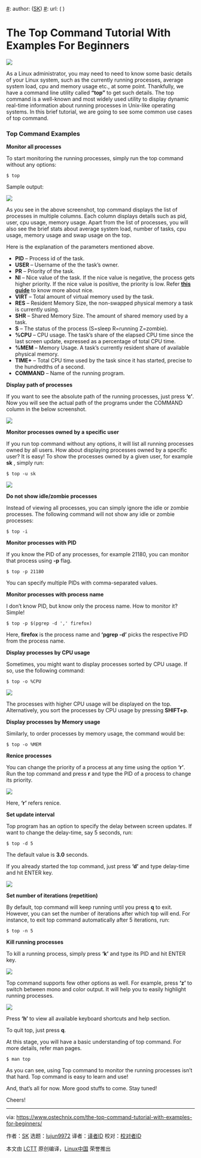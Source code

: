 [#]: collector: (lujun9972)
[#]: translator: ( )
[#]: reviewer: ( )
[#]: publisher: ( )
[#]: subject: (The Top Command Tutorial With Examples For Beginners)
[#]: via: (https://www.ostechnix.com/the-top-command-tutorial-with-examples-for-beginners/)
[#]: author: ([SK](https://www.ostechnix.com/author/sk/))
[#]: url: ( )

The Top Command Tutorial With Examples For Beginners
======

![](https://www.ostechnix.com/wp-content/uploads/2018/11/top-command-720x340.png)

As a Linux administrator, you may need to need to know some basic details of your Linux system, such as the currently running processes, average system load, cpu and memory usage etc., at some point. Thankfully, we have a command line utility called **“top”** to get such details. The top command is a well-known and most widely used utility to display dynamic real-time information about running processes in Unix-like operating systems. In this brief tutorial, we are going to see some common use cases of top command.

### Top Command Examples

**Monitor all processes**

To start monitoring the running processes, simply run the top command without any options:

```
$ top
```

Sample output:

![](https://www.ostechnix.com/wp-content/uploads/2018/11/top-command-1.png)

As you see in the above screenshot, top command displays the list of processes in multiple columns. Each column displays details such as pid, user, cpu usage, memory usage. Apart from the list of processes, you will also see the brief stats about average system load, number of tasks, cpu usage, memory usage and swap usage on the top.

Here is the explanation of the parameters mentioned above.

  * **PID** – Process id of the task.
  * **USER** – Username of the the task’s owner.
  * **PR** – Priority of the task.
  * **NI** – Nice value of the task. If the nice value is negative, the process gets higher priority. If the nice value is positive, the priority is low. Refer [**this guide**][1] to know more about nice.
  * **VIRT** – Total amount of virtual memory used by the task.
  * **RES** – Resident Memory Size, the non-swapped physical memory a task is currently using.
  * **SHR** – Shared Memory Size. The amount of shared memory used by a task.
  * **S** – The status of the process (S=sleep R=running Z=zombie).
  * **%CPU** – CPU usage. The task’s share of the elapsed CPU time since the last screen update, expressed as a percentage of total CPU time.
  * **%MEM** – Memory Usage. A task’s currently resident share of available physical memory.
  * **TIME+** – Total CPU time used by the task since it has started, precise to the hundredths of a second.
  * **COMMAND** – Name of the running program.



**Display path of processes**

If you want to see the absolute path of the running processes, just press **‘c’**. Now you will see the actual path of the programs under the COMMAND column in the below screenshot.

![][3]

**Monitor processes owned by a specific user**

If you run top command without any options, it will list all running processes owned by all users. How about displaying processes owned by a specific user? It is easy! To show the processes owned by a given user, for example **sk** , simply run:

```
$ top -u sk
```

![](https://www.ostechnix.com/wp-content/uploads/2018/11/top-command-3.png)

**Do not show idle/zombie processes**

Instead of viewing all processes, you can simply ignore the idle or zombie processes. The following command will not show any idle or zombie processes:

```
$ top -i
```

**Monitor processes with PID**

If you know the PID of any processes, for example 21180, you can monitor that process using **-p** flag.

```
$ top -p 21180
```

You can specify multiple PIDs with comma-separated values.

**Monitor processes with process name**

I don’t know PID, but know only the process name. How to monitor it? Simple!

```
$ top -p $(pgrep -d ',' firefox)
```

Here, **firefox** is the process name and **‘pgrep -d’** picks the respective PID from the process name.

**Display processes by CPU usage**

Sometimes, you might want to display processes sorted by CPU usage. If so, use the following command:

```
$ top -o %CPU
```

![][4]

The processes with higher CPU usage will be displayed on the top. Alternatively, you sort the processes by CPU usage by pressing **SHIFT+p**.

**Display processes by Memory usage**

Similarly, to order processes by memory usage, the command would be:

```
$ top -o %MEM
```

**Renice processes**

You can change the priority of a process at any time using the option **‘r’**. Run the top command and press **r** and type the PID of a process to change its priority.

![][5]

Here, **‘r’** refers renice.

**Set update interval**

Top program has an option to specify the delay between screen updates. If want to change the delay-time, say 5 seconds, run:

```
$ top -d 5
```

The default value is **3.0** seconds.

If you already started the top command, just press **‘d’** and type delay-time and hit ENTER key.

![][6]

**Set number of iterations (repetition)**

By default, top command will keep running until you press **q** to exit. However, you can set the number of iterations after which top will end. For instance, to exit top command automatically after 5 iterations, run:

```
$ top -n 5
```

**Kill running processes**

To kill a running process, simply press **‘k’** and type its PID and hit ENTER key.

![][7]

Top command supports few other options as well. For example, press **‘z’** to switch between mono and color output. It will help you to easily highlight running processes.

![][8]

Press **‘h’** to view all available keyboard shortcuts and help section.

To quit top, just press **q**.

At this stage, you will have a basic understanding of top command. For more details, refer man pages.

```
$ man top
```

As you can see, using Top command to monitor the running processes isn’t that hard. Top command is easy to learn and use!

And, that’s all for now. More good stuffs to come. Stay tuned!

Cheers!



--------------------------------------------------------------------------------

via: https://www.ostechnix.com/the-top-command-tutorial-with-examples-for-beginners/

作者：[SK][a]
选题：[lujun9972][b]
译者：[译者ID](https://github.com/译者ID)
校对：[校对者ID](https://github.com/校对者ID)

本文由 [LCTT](https://github.com/LCTT/TranslateProject) 原创编译，[Linux中国](https://linux.cn/) 荣誉推出

[a]: https://www.ostechnix.com/author/sk/
[b]: https://github.com/lujun9972
[1]: https://www.ostechnix.com/change-priority-process-linux/
[2]: data:image/gif;base64,R0lGODlhAQABAIAAAAAAAP///yH5BAEAAAAALAAAAAABAAEAAAIBRAA7
[3]: http://www.ostechnix.com/wp-content/uploads/2018/11/top-command-2.png
[4]: http://www.ostechnix.com/wp-content/uploads/2018/11/top-command-4.png
[5]: http://www.ostechnix.com/wp-content/uploads/2018/11/top-command-8.png
[6]: http://www.ostechnix.com/wp-content/uploads/2018/11/top-command-7.png
[7]: http://www.ostechnix.com/wp-content/uploads/2018/11/top-command-5.png
[8]: http://www.ostechnix.com/wp-content/uploads/2018/11/top-command-6.png

